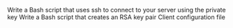 Write a Bash script that uses ssh to connect to your server using the private key
Write a Bash script that creates an RSA key pair
Client configuration file
